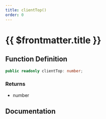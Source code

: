 ```yaml
---
title: clientTop()
order: 0
---
```


# {{ $frontmatter.title }}

## Function Definition

```ts
public readonly clientTop: number;
```

### Returns

* number

## Documentation

<!--@include: ./parts/clientTop.md-->
